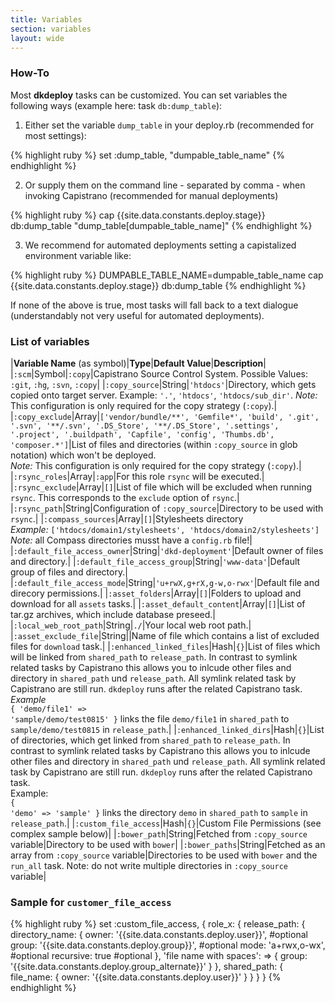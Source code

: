 ```yaml
---
title: Variables
section: variables
layout: wide
---
```


### How-To

Most **dkdeploy** tasks can be customized. You can set variables the following ways (example here: task `db:dump_table`):

1. Either set the variable `dump_table` in your deploy.rb (recommended for most settings):

{% highlight ruby %}
set :dump_table, "dumpable_table_name"
{% endhighlight %}

2. Or supply them on the command line - separated by comma - when invoking Capistrano (recommended for manual deployments)

{% highlight ruby %}
cap {{site.data.constants.deploy.stage}} db:dump_table "dump_table[dumpable_table_name]"
{% endhighlight %}

3. We recommend for automated deployments setting a capistalized environment variable like:

{% highlight ruby %}
DUMPABLE_TABLE_NAME=dumpable_table_name cap {{site.data.constants.deploy.stage}} db:dump_table
{% endhighlight %}

If none of the above is true, most tasks will fall back to a text dialogue (understandably not very useful for automated deployments).

### List of variables

|**Variable Name** (as symbol)|**Type**|**Default Value**|**Description**|
|`:scm`|Symbol|`:copy`|Capistrano Source Control System. Possible Values: `:git`, `:hg`, `:svn`, `:copy`|
|`:copy_source`|String|`'htdocs'`|Directory, which gets copied onto target server. Example: `'.'`, `'htdocs'`, `'htdocs/sub_dir'`. *Note:* This configuration is only required for the copy strategy  (`:copy`).|
|`:copy_exclude`|Array|`['vendor/bundle/**', 'Gemfile*', 'build', '.git', '.svn', '**/.svn', '.DS_Store', '**/.DS_Store', '.settings', '.project', '.buildpath', 'Capfile', 'config', 'Thumbs.db', 'composer.*']`|List of files and directories (within `:copy_source` in glob notation) which won't be deployed.<br/>*Note:* This configuration is only required for the copy strategy (`:copy`).|
|`:rsync_roles`|Array|`:app`|For this role `rsync` will be executed.|
|`:rsync_exclude`|Array|`[]`|List of file which will be excluded when running `rsync`. This corresponds to the `exclude` option of `rsync`.|
|`:rsync_path`|String|Configuration of `:copy_source`|Directory to be used with `rsync`.|
|`:compass_sources`|Array|`[]`|Stylesheets directory<br/>*Example:* `['htdocs/domain1/stylesheets', 'htdocs/domain2/stylesheets']`<br/>*Note:* all Compass directories musst have a `config.rb` file!|
|`:default_file_access_owner`|String|`'dkd-deployment'`|Default owner of files and directory.|
|`:default_file_access_group`|String|`'www-data'`|Default group of files and directory.|
|`:default_file_access_mode`|String|`'u+rwX,g+rX,g-w,o-rwx'`|Default file and direcory permissions.|
|`:asset_folders`|Array|`[]`|Folders to upload and download for all `assets` tasks.|
|`:asset_default_content`|Array|`[]`|List of tar.gz archives, which include database preseed.|
|`:local_web_root_path`|String|`./`|Your local web root path.|
|`:asset_exclude_file`|String||Name of file which contains a list of excluded files for `download` task.|
|`:enhanced_linked_files`|Hash|`{}`|List of files which will be linked from `shared_path` to `release_path`. In contrast to symlink related tasks by Capistrano this allows you to inlcude other files and directory in `shared_path` und `release_path`. All symlink related task by Capistrano are still run. `dkdeploy` runs after the related Capistrano task.<br/>*Example*<br/><code class="ruby">{ 'demo/file1' => 'sample/demo/test0815' }</code> links the file `demo/file1` in `shared_path` to `sample/demo/test0815` in `release_path`.|
|`:enhanced_linked_dirs`|Hash|`{}`|List of directories, which get linked from `shared_path` to `release_path`. In contrast to symlink related tasks by Capistrano this allows you to inlcude other files and directory in `shared_path` und `release_path`. All symlink related task by Capistrano are still run. `dkdeploy` runs after the related Capistrano task.<br/>Example:<br/><code class="ruby">{ 'demo' => 'sample' }</code> links the directory `demo` in `shared_path` to `sample` in `release_path`.|
|`:custom_file_access`|Hash|`{}`|Custom File Permissions (see complex sample below)|
|`:bower_path`|String|Fetched from `:copy_source` variable|Directory to be used with `bower`|
|`:bower_paths`|String|Fetched as an array from `:copy_source` variable|Directories to be used with `bower` and the `run_all` task. Note: do not write multiple directories in `:copy_source` variable|

### Sample for `customer_file_access`

{% highlight ruby %}
set :custom_file_access, {
  role_x: {
    release_path: {
      directory_name: {
        owner: '{{site.data.constants.deploy.user}}',  #optional
        group: '{{site.data.constants.deploy.group}}', #optional
        mode: 'a+rwx,o-wx',  #optional
        recursive: true      #optional
      },
      'file name with spaces': => {
        group: '{{site.data.constants.deploy.group_alternate}}'
      }
    },
    shared_path: {
      file_name: {
        owner: '{{site.data.constants.deploy.user}}'
      }
    }
  }
}
{% endhighlight %}
